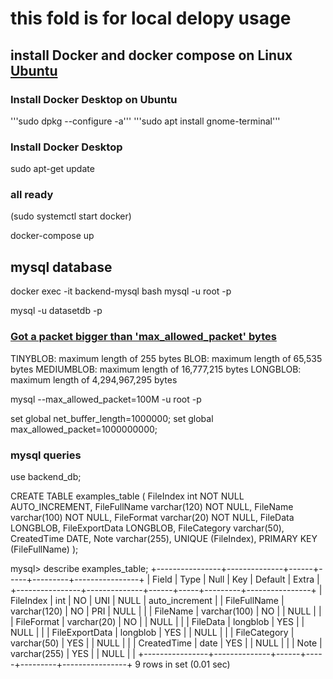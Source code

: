 # this fold is for local delopy usage

## install Docker and docker compose on Linux [Ubuntu](https://docs.docker.com/desktop/install/ubuntu/)

### Install Docker Desktop on Ubuntu

'''sudo dpkg --configure -a'''
'''sudo apt install gnome-terminal'''

### Install Docker Desktop

sudo apt-get update

### all ready

(sudo systemctl start docker)

docker-compose up

## mysql database

docker exec -it backend-mysql bash
mysql -u root -p

mysql -u datasetdb -p

### [Got a packet bigger than 'max_allowed_packet' bytes](https://stackoverflow.com/questions/93128/mysql-error-1153-got-a-packet-bigger-than-max-allowed-packet-bytes)

TINYBLOB: maximum length of 255 bytes
BLOB: maximum length of 65,535 bytes
MEDIUMBLOB: maximum length of 16,777,215 bytes
LONGBLOB: maximum length of 4,294,967,295 bytes

mysql --max_allowed_packet=100M -u root -p

set global net_buffer_length=1000000; 
set global max_allowed_packet=1000000000;

### mysql queries

use backend_db;

CREATE TABLE examples_table (
    FileIndex int NOT NULL AUTO_INCREMENT,
    FileFullName varchar(120) NOT NULL,
    FileName varchar(100) NOT NULL,
    FileFormat varchar(20) NOT NULL,
    FileData LONGBLOB,
    FileExportData LONGBLOB,
    FileCategory varchar(50),
    CreatedTime DATE,
    Note varchar(255),
    UNIQUE (FileIndex),
    PRIMARY KEY (FileFullName)
);

mysql> describe examples_table;
+----------------+--------------+------+-----+---------+----------------+
| Field          | Type         | Null | Key | Default | Extra          |
+----------------+--------------+------+-----+---------+----------------+
| FileIndex      | int          | NO   | UNI | NULL    | auto_increment |
| FileFullName   | varchar(120) | NO   | PRI | NULL    |                |
| FileName       | varchar(100) | NO   |     | NULL    |                |
| FileFormat     | varchar(20)  | NO   |     | NULL    |                |
| FileData       | longblob     | YES  |     | NULL    |                |
| FileExportData | longblob     | YES  |     | NULL    |                |
| FileCategory   | varchar(50)  | YES  |     | NULL    |                |
| CreatedTime    | date         | YES  |     | NULL    |                |
| Note           | varchar(255) | YES  |     | NULL    |                |
+----------------+--------------+------+-----+---------+----------------+
9 rows in set (0.01 sec)

